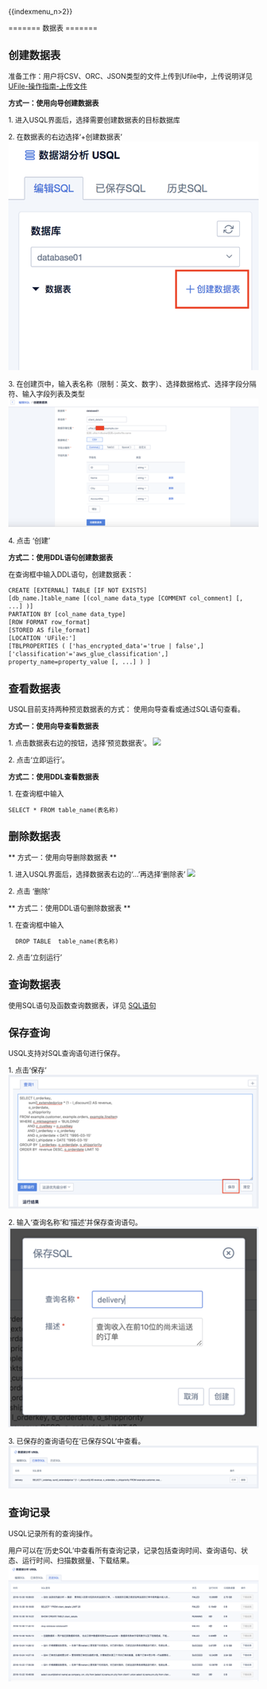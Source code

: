 {{indexmenu_n>2}}

======= 数据表 =======

## 创建数据表

准备工作：用户将CSV、ORC、JSON类型的文件上传到Ufile中，上传说明详见
[UFile-操作指南-上传文件](/storage_cdn/ufile/guide/put)

**方式一：使用向导创建数据表**

1\. 进入USQL界面后，选择需要创建数据表的目标数据库 

2\. 在数据表的右边选择‘+创建数据表’
![](/images/创建数据表.png) 

3\. 在创建页中，输入表名称（限制：英文、数字）、选择数据格式、选择字段分隔符、输入字段列表及类型
![](/images/创建数据表2.png) 

4\. 点击 ‘创建’

**方式二：使用DDL语句创建数据表**

在查询框中输入DDL语句，创建数据表： 


```  
CREATE [EXTERNAL] TABLE [IF NOT EXISTS]
[db_name.]table_name [(col_name data_type [COMMENT col_comment] [, ...] )] 
PARTATION BY [col_name data_type] 
[ROW FORMAT row_format] 
[STORED AS file_format] 
[LOCATION 'UFile:']
[TBLPROPERTIES ( ['has_encrypted_data'='true | false',]
['classification'='aws_glue_classification',] property_name=property_value [, ...] ) ] 
```

## 查看数据表

USQL目前支持两种预览数据表的方式： 使用向导查看或通过SQL语句查看。

**方式一：使用向导查看数据表**

1\. 点击数据表右边的按钮，选择‘预览数据表’。 ![](/analysis/usql/预览数据表.png) 

2\. 点击‘立即运行’。

**方式二：使用DDL查看数据表**

1\. 在查询框中输入

    SELECT * FROM table_name(表名称)

## 删除数据表

** 方式一：使用向导删除数据表 **

1\. 进入USQL界面后，选择数据表右边的‘…’再选择‘删除表’ ![](/analysis/usql/删除表.png)

2\. 点击 ‘删除’

** 方式二：使用DDL语句删除数据表 **

1\. 在查询框中输入

``` 
  DROP TABLE  table_name(表名称)
```

2\. 点击‘立刻运行’

## 查询数据表

使用SQL语句及函数查询数据表，详见 [SQL语句](/analysis/usql/common/sql/statement)

## 保存查询

USQL支持对SQL查询语句进行保存。

1\. 点击‘保存’
![](/images/common/查询.png) 

2\. 输入‘查询名称’和‘描述’并保存查询语句。
![](/images/common/查询2.png) 

3\. 已保存的查询语句在‘已保存SQL’中查看。
![](/images/common/查询3.png)

## 查询记录

USQL记录所有的查询操作。

用户可以在‘历史SQL’中查看所有查询记录，记录包括查询时间、查询语句、状态、运行时间、扫描数据量、下载结果。
![](/images/common/查询4.png)
